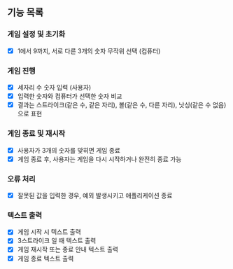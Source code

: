 ## 기능 목록

### 게임 설정 및 초기화
- [x] 1에서 9까지, 서로 다른 3개의 숫자 무작위 선택 (컴퓨터)

### 게임 진행
- [x] 세자리 수 숫자 입력 (사용자)
- [x] 입력한 숫자와 컴퓨터가 선택한 숫자 비교
- [x] 결과는 스트라이크(같은 수, 같은 자리), 볼(같은 수, 다른 자리), 낫싱(같은 수 없음)으로 표현

### 게임 종료 및 재시작
- [x] 사용자가 3개의 숫자를 맞히면 게임 종료
- [x] 게임 종료 후, 사용자는 게임을 다시 시작하거나 완전히 종료 가능

### 오류 처리
- [x] 잘못된 값을 입력한 경우, 예외 발생시키고 애플리케이션 종료

### 텍스트 출력
- [x] 게임 시작 시 텍스트 출력
- [x] 3스트라이크 일 때 텍스트 출력
- [x] 게임 재시작 또는 종료 안내 텍스트 출력
- [x] 게임 종료 텍스트 출력